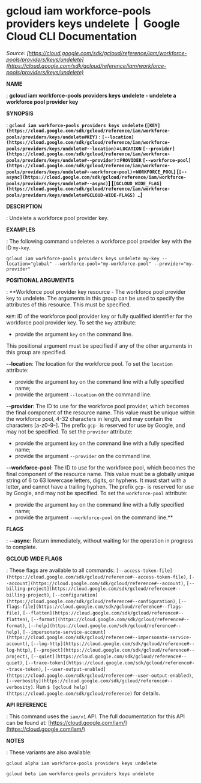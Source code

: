 # gcloud iam workforce-pools providers keys undelete  |  Google Cloud CLI Documentation

*Source: [https://cloud.google.com/sdk/gcloud/reference/iam/workforce-pools/providers/keys/undelete](https://cloud.google.com/sdk/gcloud/reference/iam/workforce-pools/providers/keys/undelete)*

**NAME**

: **gcloud iam workforce-pools providers keys undelete - undelete a workforce pool provider key**

**SYNOPSIS**

: **`gcloud iam workforce-pools providers keys undelete` (`[KEY](https://cloud.google.com/sdk/gcloud/reference/iam/workforce-pools/providers/keys/undelete#KEY)` : `[--location](https://cloud.google.com/sdk/gcloud/reference/iam/workforce-pools/providers/keys/undelete#--location)`=`LOCATION` `[--provider](https://cloud.google.com/sdk/gcloud/reference/iam/workforce-pools/providers/keys/undelete#--provider)`=`PROVIDER` `[--workforce-pool](https://cloud.google.com/sdk/gcloud/reference/iam/workforce-pools/providers/keys/undelete#--workforce-pool)`=`WORKFORCE_POOL`) [`[--async](https://cloud.google.com/sdk/gcloud/reference/iam/workforce-pools/providers/keys/undelete#--async)`] [`[GCLOUD_WIDE_FLAG](https://cloud.google.com/sdk/gcloud/reference/iam/workforce-pools/providers/keys/undelete#GCLOUD-WIDE-FLAGS) …`]**

**DESCRIPTION**

: Undelete a workforce pool provider key.

**EXAMPLES**

: The following command undeletes a workforce pool provider key with the ID
``my-key``.

```
gcloud iam workforce-pools providers keys undelete my-key --location="global" --workforce-pool="my-workforce-pool" --provider="my-provider"
```

**POSITIONAL ARGUMENTS**

: **Workforce pool provider key resource - The workforce pool provider key to
undelete. The arguments in this group can be used to specify the attributes of
this resource.
This must be specified.

**`KEY`**:
ID of the workforce pool provider key or fully qualified identifier for the
workforce pool provider key.
To set the `key` attribute:

- provide the argument `key` on the command line.

This positional argument must be specified if any of the other arguments in this
group are specified.

**--location**:
The location for the workforce pool.
To set the `location` attribute:

- provide the argument `key` on the command line with a fully specified
name;
- provide the argument `--location` on the command line.

**--provider**:
The ID to use for the workforce pool provider, which becomes the final component
of the resource name. This value must be unique within the workforce pool, 4-32
characters in length, and may contain the characters [a-z0-9-]. The prefix
`gcp-` is reserved for use by Google, and may not be specified.
To set the `provider` attribute:

- provide the argument `key` on the command line with a fully specified
name;
- provide the argument `--provider` on the command line.

**--workforce-pool**:
The ID to use for the workforce pool, which becomes the final component of the
resource name. This value must be a globally unique string of 6 to 63 lowercase
letters, digits, or hyphens. It must start with a letter, and cannot have a
trailing hyphen. The prefix `gcp-` is reserved for use by Google, and
may not be specified.
To set the `workforce-pool` attribute:

- provide the argument `key` on the command line with a fully specified
name;
- provide the argument `--workforce-pool` on the command line.**

**FLAGS**

: **--async**:
Return immediately, without waiting for the operation in progress to complete.

**GCLOUD WIDE FLAGS**

: These flags are available to all commands: `[--access-token-file](https://cloud.google.com/sdk/gcloud/reference#--access-token-file)`,
`[--account](https://cloud.google.com/sdk/gcloud/reference#--account)`, `[--billing-project](https://cloud.google.com/sdk/gcloud/reference#--billing-project)`,
`[--configuration](https://cloud.google.com/sdk/gcloud/reference#--configuration)`,
`[--flags-file](https://cloud.google.com/sdk/gcloud/reference#--flags-file)`,
`[--flatten](https://cloud.google.com/sdk/gcloud/reference#--flatten)`, `[--format](https://cloud.google.com/sdk/gcloud/reference#--format)`, `[--help](https://cloud.google.com/sdk/gcloud/reference#--help)`, `[--impersonate-service-account](https://cloud.google.com/sdk/gcloud/reference#--impersonate-service-account)`,
`[--log-http](https://cloud.google.com/sdk/gcloud/reference#--log-http)`,
`[--project](https://cloud.google.com/sdk/gcloud/reference#--project)`, `[--quiet](https://cloud.google.com/sdk/gcloud/reference#--quiet)`, `[--trace-token](https://cloud.google.com/sdk/gcloud/reference#--trace-token)`, `[--user-output-enabled](https://cloud.google.com/sdk/gcloud/reference#--user-output-enabled)`,
`[--verbosity](https://cloud.google.com/sdk/gcloud/reference#--verbosity)`.
Run `$ [gcloud help](https://cloud.google.com/sdk/gcloud/reference)` for details.

**API REFERENCE**

: This command uses the `iam/v1` API. The full documentation for this
API can be found at: [https://cloud.google.com/iam/](https://cloud.google.com/iam/)

**NOTES**

: These variants are also available:

```
gcloud alpha iam workforce-pools providers keys undelete
```

```
gcloud beta iam workforce-pools providers keys undelete
```